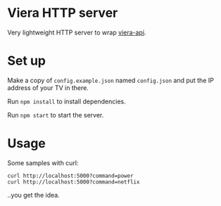 # Viera HTTP server

Very lightweight HTTP server to wrap [viera-api](https://www.npmjs.com/package/viera-api).

# Set up

Make a copy of `config.example.json` named `config.json` and put
the IP address of your TV in there.

Run `npm install` to install dependencies.

Run `npm start` to start the server.

# Usage

Some samples with curl:

```
curl http://localhost:5000?command=power
curl http://localhost:5000?command=netflix
```

..you get the idea.
